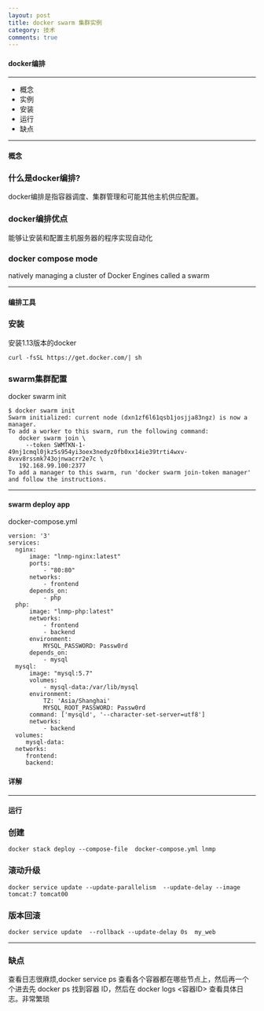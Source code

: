 ```yaml
---
layout: post
title: docker swarm 集群实例
category: 技术
comments: true
---
```



#### docker编排 
---
  * 概念
  * 实例
  * 安装
  * 运行
  * 缺点  
  
---

#### 概念 

### 什么是docker编排?
docker编排是指容器调度、集群管理和可能其他主机供应配置。

### docker编排优点 
能够让安装和配置主机服务器的程序实现自动化

### docker compose mode
natively managing a cluster of Docker Engines called a swarm

------------------------------------

#### 编排工具 

### 安装 
安装1.13版本的docker

    curl -fsSL https://get.docker.com/| sh

### swarm集群配置

docker swarm init


    $ docker swarm init
    Swarm initialized: current node (dxn1zf6l61qsb1josjja83ngz) is now a manager.
    To add a worker to this swarm, run the following command:
       docker swarm join \
         --token SWMTKN-1-49nj1cmql0jkz5s954yi3oex3nedyz0fb0xx14ie39trti4wxv-8vxv8rssmk743ojnwacrr2e7c \
       192.168.99.100:2377
    To add a manager to this swarm, run 'docker swarm join-token manager' and follow the instructions.


------------------------------------

#### swarm deploy app

docker-compose.yml

    version: '3'
    services:
      nginx:
          image: "lnmp-nginx:latest"
          ports:
              - "80:80"
          networks:
              - frontend
          depends_on:
              - php
      php:
          image: "lnmp-php:latest"
          networks:
              - frontend
              - backend
          environment:
              MYSQL_PASSWORD: Passw0rd
          depends_on:
              - mysql
      mysql:
          image: "mysql:5.7"
          volumes:
              - mysql-data:/var/lib/mysql
          environment:
              TZ: 'Asia/Shanghai'
              MYSQL_ROOT_PASSWORD: Passw0rd
          command: ['mysqld', '--character-set-server=utf8']
          networks:
              - backend
      volumes:
         mysql-data:
      networks:
         frontend:
         backend:

#### 详解
 

------------------------------------


#### 运行 

### 创建 

```docker stack deploy --compose-file  docker-compose.yml lnmp```

### 滚动升级 

```docker service update --update-parallelism  --update-delay --image tomcat:7 tomcat00```

### 版本回滚 

```docker service update  --rollback --update-delay 0s  my_web```

------------------------------------

### 缺点 

查看日志很麻烦,docker service ps 查看各个容器都在哪些节点上，然后再一个个进去先 docker ps 找到容器 ID，然后在 docker logs <容器ID> 查看具体日志。非常繁琐

